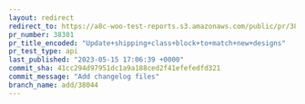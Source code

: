 ```yaml
---
layout: redirect
redirect_to: https://a8c-woo-test-reports.s3.amazonaws.com/public/pr/38301/api/index.html
pr_number: 38301
pr_title_encoded: "Update+shipping+class+block+to+match+new+designs"
pr_test_type: api
last_published: "2023-05-15 17:06:39 +0000"
commit_sha: 41cc294d97951dc1a9a188ced2f41efefedfd321
commit_message: "Add changelog files"
branch_name: add/38044
---
```

